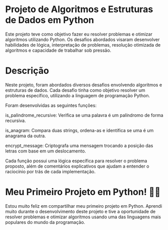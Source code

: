 # Projeto de Algoritmos e Estruturas de Dados em Python

Este projeto teve como objetivo fazer eu resolver problemas e otimizar algoritmos utilizando Python. Os desafios abordados visaram desenvolver habilidades de lógica, interpretação de problemas, resolução otimizada de algoritmos e capacidade de trabalhar sob pressão.

# Descrição

Neste projeto, foram abordados diversos desafios envolvendo algoritmos e estruturas de dados. Cada desafio tinha como objetivo resolver um problema específico, utilizando a linguagem de programação Python.

Foram desenvolvidas as seguintes funções:

is_palindrome_recursive: Verifica se uma palavra é um palíndromo de forma recursiva.

is_anagram: Compara duas strings, ordena-as e identifica se uma é um anagrama da outra.

encrypt_message: Criptografa uma mensagem trocando a posição das letras com base em um deslocamento.

Cada função possui uma lógica específica para resolver o problema proposto, além de comentários explicativos que ajudam a entender o raciocínio por trás de cada implementação.

# Meu Primeiro Projeto em Python! 🐍🎉

Estou muito feliz em compartilhar meu primeiro projeto em Python. Aprendi muito durante o desenvolvimento deste projeto e tive a oportunidade de resolver problemas e otimizar algoritmos usando uma das linguagens mais populares do mundo da programação.

